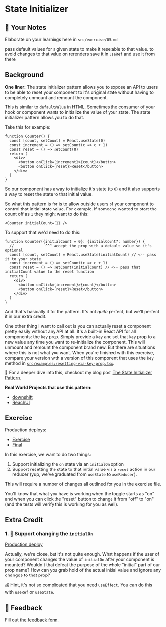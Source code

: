 # State Initializer

## 📝 Your Notes

Elaborate on your learnings here in `src/exercise/05.md`

pass default values for a given state to make it resetable to that value. to avoid changes to that value on rerenders save it in `useRef` and use it from there
## Background

**One liner:** The state initializer pattern allows you to expose an API to
users to be able to reset your component to it's original state without having
to completely unmount and remount the component.

This is similar to `defaultValue` in HTML. Sometimes the consumer of your hook
or component wants to initialize the value of your state. The state initializer
pattern allows you to do that.

Take this for example:

```tsx
function Counter() {
  const [count, setCount] = React.useState(0)
  const increment = () => setCount(c => c + 1)
  const reset = () => setCount(0)
  return (
    <div>
      <button onClick={increment}>{count}</button>
      <button onClick={reset}>Reset</button>
    </div>
  )
}
```

So our component has a way to initialize it's state (to `0`) and it also
supports a way to reset the state to that initial value.

So what this pattern is for is to allow outside users of your component to
control that initial state value. For example. If someone wanted to start the
count off as `1` they might want to do this:

```tsx
<Counter initialCount={1} />
```

To support that we'd need to do this:

```tsx
function Counter({initialCount = 0}: {initialCount?: number}) {
  //              ^^^ accept the prop with a default value so it's optional
  const [count, setCount] = React.useState(initialCount) // <-- pass it to your state
  const increment = () => setCount(c => c + 1)
  const reset = () => setCount(initialCount) // <-- pass that initialCount value to the reset function
  return (
    <div>
      <button onClick={increment}>{count}</button>
      <button onClick={reset}>Reset</button>
    </div>
  )
}
```

And that's basically it for the pattern. It's not _quite_ perfect, but we'll
perfect it in our extra credit.

One other thing I want to call out is you can actually reset a component pretty
easily without any API at all. It's a built-in React API for all components: the
`key` prop. Simply provide a `key` and set that `key` prop to a new value any
time you want to re-initialize the component. This will unmount and remount the
component brand new. But there are situations where this is not what you want.
When you're finished with this exercise, compare your version with a version of
this component that uses the `key` method in
[`src/examples/resetting-via-key-prop.tsx`](http://localhost:3000/isolated/examples/resetting-via-key-prop.tsx).

📜 For a deeper dive into this, checkout my blog post
[The State Initializer Pattern](https://kentcdodds.com/blog/the-state-initializer-pattern).

**Real World Projects that use this pattern:**

- [downshift](https://github.com/downshift-js/downshift)
- [ReachUI](https://reach.tech)

## Exercise

Production deploys:

- [Exercise](http://advanced-react-patterns-next.netlify.app/isolated/exercise/05.tsx)
- [Final](http://advanced-react-patterns-next.netlify.app/isolated/final/05.tsx)

In this exercise, we want to do two things:

1. Support initializing the `on` state via an `initialOn` option
2. Support resetting the state to that initial value via a `reset` action in our
   reducer (yup, we've graduated from `useState` to `useReducer`).

This will require a number of changes all outlined for you in the exercise file.

You'll know that what you have is working when the toggle starts as "on" and
when you can click the "reset" button to change it from "off" to "on" (and the
tests will verify this is working for you as well).

## Extra Credit

### 1. 💯 Support changing the `initialOn`

[Production deploy](http://advanced-react-patterns-next.netlify.app/isolated/final/05.extra-1.tsx)

Actually, we're close, but it's not quite enough. What happens if the user of
your component changes the value of `initialOn` after your component is mounted?
Wouldn't that defeat the purpose of the whole "initial" part of our prop name?
How can you grab hold of the actual initial value and ignore any changes to that
prop?

💰 Hint, it's not so complicated that you need `useEffect`. You can do this with
`useRef` or `useState`.

## 🦉 Feedback

Fill out
[the feedback form](https://ws.kcd.im/?ws=Advanced%20React%20Patterns%20%F0%9F%A4%AF&e=05%3A%20State%20Initializer&em=daniel.holpfer%40me.com).
